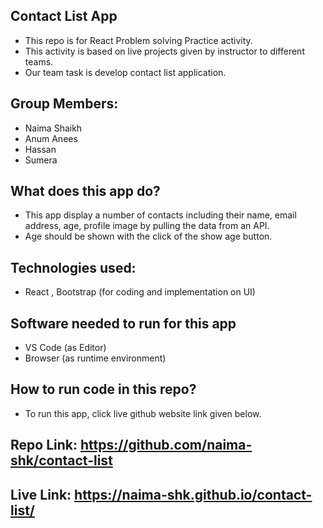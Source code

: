 ## Contact List App
- This repo is for React Problem solving Practice activity.
- This activity is based on  live projects given by instructor to different teams.
- Our team task is  develop contact list application.
## Group Members:
- Naima Shaikh
- Anum Anees
- Hassan
- Sumera

## What does this app do?
- This app display a number of contacts including their name, email address, age, profile image by pulling the data from an API.
- Age should be shown with the click of the show age button.

## Technologies used:
- React , Bootstrap (for coding and implementation on UI)
## Software needed to run for this app
- VS Code (as Editor)
- Browser (as runtime environment)
## How to run code in this repo?
- To run this app, click live github website link given below.
## Repo Link: https://github.com/naima-shk/contact-list
## Live Link: https://naima-shk.github.io/contact-list/
